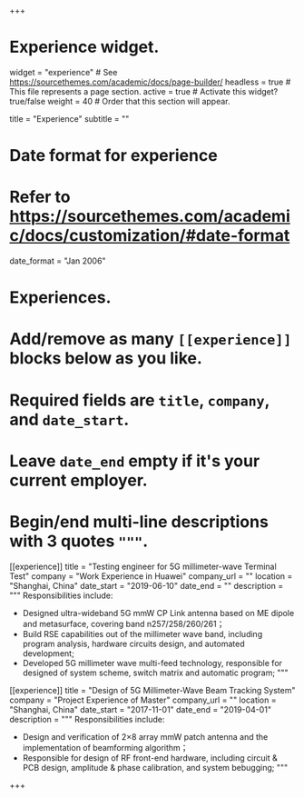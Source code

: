 +++
# Experience widget.
widget = "experience"  # See https://sourcethemes.com/academic/docs/page-builder/
headless = true  # This file represents a page section.
active = true  # Activate this widget? true/false
weight = 40  # Order that this section will appear.

title = "Experience"
subtitle = ""

# Date format for experience
#   Refer to https://sourcethemes.com/academic/docs/customization/#date-format
date_format = "Jan 2006"

# Experiences.
#   Add/remove as many `[[experience]]` blocks below as you like.
#   Required fields are `title`, `company`, and `date_start`.
#   Leave `date_end` empty if it's your current employer.
#   Begin/end multi-line descriptions with 3 quotes `"""`.
[[experience]]
  title = "Testing engineer for 5G millimeter-wave Terminal Test"
  company = "Work Experience in Huawei"
  company_url = ""
  location = "Shanghai, China"
  date_start = "2019-06-10"
  date_end = ""
  description = """
  Responsibilities include:
  
  * Designed ultra-wideband 5G mmW CP Link antenna based on ME dipole and metasurface, covering band n257/258/260/261；
  * Build RSE capabilities out of the millimeter wave band, including program analysis, hardware circuits design, and automated development;
  * Developed 5G millimeter wave multi-feed technology, responsible for designed of system scheme, switch matrix  and automatic program;
  """

[[experience]]
  title = "Design of 5G Millimeter-Wave Beam Tracking System"
  company = "Project Experience of Master"
  company_url = ""
  location = "Shanghai, China"
  date_start = "2017-11-01"
  date_end =  "2019-04-01"
  description = """
  Responsibilities include:
  
  * Design and verification of 2×8 array mmW patch antenna and the implementation of beamforming algorithm；
  * Responsible for design of RF front-end hardware, including circuit & PCB design, amplitude & phase calibration, and system bebugging;
 """

+++
